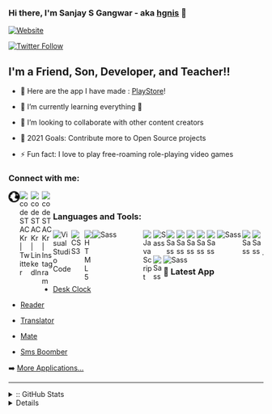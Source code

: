 
### Hi there, I'm Sanjay S Gangwar - aka [hgnis][website] 👋

  

[![Website](https://img.shields.io/website?label=TAG.com&style=for-the-badge&url=https%3A%2F%2Fcommon-apps-c8335.web.app)](https://common-apps-c8335.web.app/)

[![Twitter Follow](https://img.shields.io/twitter/follow/hgnis?color=1DA1F2&logo=twitter&style=for-the-badge)](https://twitter.com/intent/follow?original_referer=https%3A%2F%2Fgithub.com%2FcodeSTACKr&screen_name=SanjayS_Gangwar)

  

## I'm a Friend, Son, Developer, and Teacher!!

  

- 🔭 Here are the app I have made : [PlayStore][course]!

- 🌱 I’m currently learning everything 🤣

- 👯 I’m looking to collaborate with other content creators

- 🥅 2021 Goals: Contribute more to Open Source projects

- ⚡ Fun fact: I love to play free-roaming role-playing video games

  

### Connect with me:

  

[<img align="left" alt="codeSTACKr.com" width="22px" src="https://raw.githubusercontent.com/iconic/open-iconic/master/svg/globe.svg" />][website]

[<img align="left" alt="codeSTACKr | Twitter" width="22px" src="https://cdn.jsdelivr.net/npm/simple-icons@v3/icons/twitter.svg" />][twitter]

[<img align="left" alt="codeSTACKr | LinkedIn" width="22px" src="https://cdn.jsdelivr.net/npm/simple-icons@v3/icons/linkedin.svg" />][linkedin]

[<img align="left" alt="codeSTACKr | Instagram" width="22px" src="https://cdn.jsdelivr.net/npm/simple-icons@v3/icons/instagram.svg" />][instagram]

  

<br  />

  

### Languages and Tools:

  

<img align="left" alt="Visual Studio Code" width="36px" src="https://common-apps-c8335.web.app/icon/android.svg" />



<img align="left" alt="CSS3" width="26px" src="https://common-apps-c8335.web.app/icon/kotlin.svg" />
<img align="left" alt="HTML5" width="16px" src="https://common-apps-c8335.web.app/icon/java.svg" />

<img align="left" alt="Sass" width="100px" src="https://common-apps-c8335.web.app/icon/json.svg" />
<img align="left" alt="JavaScript" width="20px" src="https://common-apps-c8335.web.app/icon/firebase.svg" />

<img align="left" alt="Sass" width="26px" src="https://common-apps-c8335.web.app/icon/google.svg" />
<img align="left" alt="Sass" width="20px" src="https://common-apps-c8335.web.app/icon/googleanalytics.svg" />
<img align="left" alt="Sass" width="20px" src="https://common-apps-c8335.web.app/icon/git.svg" />
<img align="left" alt="Sass" width="20px" src="https://common-apps-c8335.web.app/icon/admob.svg" />
<img align="left" alt="Sass" width="20px" src="https://common-apps-c8335.web.app/icon/c.svg" />
<img align="left" alt="Sass" width="20px" src="https://common-apps-c8335.web.app/icon/cpp.svg" />
<img align="left" alt="Sass" width="50px" src="https://common-apps-c8335.web.app/icon/sqlite.svg" />
<img align="left" alt="Sass" width="20px" src="https://common-apps-c8335.web.app/icon/python.svg" />
<img align="left" alt="Sass" width="20px" src="https://common-apps-c8335.web.app/icon/html.svg" />
<img align="left" alt="Sass" width="20px" src="https://common-apps-c8335.web.app/icon/css.svg" />
<img align="left" alt="Sass" width="50px" src="https://common-apps-c8335.web.app/icon/jee.svg" />


<br  />

<br  />

  

---

  

### 📱 Latest App

  

<!-- YOUTUBE:START -->

-  [Desk Clock](https://play.google.com/store/apps/details?id=com.sanjaysgangwar.clock)

-  [Reader](https://play.google.com/store/apps/details?id=com.hgnis.reader)

-  [Translator](https://play.google.com/store/apps/details?id=com.theaverageguys.universaltranslator)

-  [Mate](https://play.google.com/store/apps/details?id=com.hgnis.soulmate)

-  [Sms Boomber](https://common-apps-c8335.web.app/smsBommber.html)

<!-- YOUTUBE:END -->

  

➡️ [More Applications...](https://play.google.com/store/apps/dev?id=6966576360696302621)

  

---
 

<details>

<summary>:: GitHub Stats</summary>

  

<img  align="left"  alt="codeSTACKr's GitHub Stats"  src="https://github-readme-stats.codestackr.vercel.app/api?username=hgnis&show_icons=true&hide_border=true"  />

  

</details>
<details>
  <p align="center"> <img src="https://komarev.com/ghpvc/?username=hgnis" alt="agamkoradiya" /> </p>
  <img align="center" src="https://github-readme-stats.vercel.app/api/top-langs/?username=hgnis&theme=black-blue" alt="nameisjayant"/>
</details>
  

[website]: https://common-apps-c8335.web.app/

[course]: https://play.google.com/store/apps/dev?id=6966576360696302621

[twitter]: https://twitter.com/SanjayS_Gangwar

[instagram]: https://www.instagram.com/hgnis_yajnas/

[linkedin]: https://www.linkedin.com/in/gangwarssanjay/
